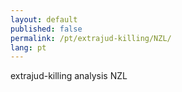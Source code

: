 ```yaml
---
layout: default
published: false
permalink: /pt/extrajud-killing/NZL/
lang: pt
---
```


extrajud-killing analysis NZL
